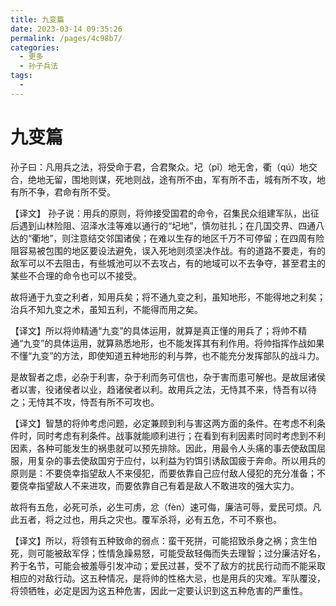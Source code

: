 ```yaml
---
title: 九变篇
date: 2023-03-14 09:35:26
permalink: /pages/4c98b7/
categories:
  - 更多
  - 孙子兵法
tags:
  - 
---
```


# 九变篇

孙子曰：凡用兵之法，将受命于君，合君聚众。圮（pǐ）地无舍，衢（qú）地交合，绝地无留，围地则谋，死地则战，途有所不由，军有所不击，城有所不攻，地有所不争，君命有所不受。

【译文】 孙子说：用兵的原则，将帅接受国君的命令，召集民众组建军队，出征后遇到山林险阻、沼泽水洼等难以通行的“圮地”，慎勿驻扎；在几国交界、四通八达的“衢地”，则注意结交邻国诸侯；在难以生存的地区千万不可停留；在四周有险阻容易被包围的地区要设法避免，误入死地则须坚决作战。有的道路不要走，有的敌军可以不去阻击，有些城池可以不去攻占，有的地域可以不去争夺，甚至君主的某些不合理的命令也可以不接受。
<!-- more -->

故将通于九变之利者，知用兵矣；将不通九变之利，虽知地形，不能得地之利矣；治兵不知九变之术，虽知五利，不能得而用之矣。

【译文】所以将帅精通“九变”的具体运用，就算是真正懂的用兵了；将帅不精通“九变”的具体运用，就算熟悉地形，也不能发挥其有利作用。将帅指挥作战如果不懂“九变”的方法，即使知道五种地形的利与弊，也不能充分发挥部队的战斗力。

是故智者之虑，必杂于利害，杂于利而务可信也，杂于害而患可解也。是故屈诸侯者以害，役诸侯者以业，趋诸侯者以利。故用兵之法，无恃其不来，恃吾有以待之；无恃其不攻，恃吾有所不可攻也。

【译文】智慧的将帅考虑问题，必定兼顾到利与害这两方面的条件。在考虑不利条件时，同时考虑有利条件。战事就能顺利进行；在看到有利因素时同时考虑到不利因素，各种可能发生的祸患就可以预先排除。因此，用最令人头痛的事去使敌国屈服，用复杂的事去使敌国穷于应付，以利益为钓饵引诱敌国疲于奔命。所以用兵的原则是：不要侥幸指望敌人不来侵犯，而要依靠自己应付敌人侵犯的充分准备；不要侥幸指望敌人不来进攻，而要依靠自己有着是敌人不敢进攻的强大实力。

故将有五危，必死可杀，必生可虏，忿（fèn）速可侮，廉洁可辱，爱民可烦。凡此五者，将之过也，用兵之灾也。覆军杀将，必有五危，不可不察也。

【译文】所以，将领有五种致命的弱点：蛮干死拼，可能招致杀身之祸；贪生怕死，则可能被敌军俘；性情急躁易怒，可能受敌轻侮而失去理智；过分廉洁好名，矜于名节，可能会被羞辱引发冲动；爱民过甚，受不了敌方的扰民行动而不能采取相应的对敌行动。这五种情况，是将帅的性格大忌，也是用兵的灾难。军队覆没，将领牺牲，必定是因为这五种危害，因此一定要认识到这五种危害的严重性。
